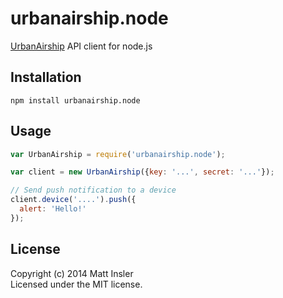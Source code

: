 # urbanairship.node

[UrbanAirship](http://www.urbanairship.com) API client for node.js

## Installation
```
npm install urbanairship.node
```

## Usage

```javascript
var UrbanAirship = require('urbanairship.node');

var client = new UrbanAirship({key: '...', secret: '...'});

// Send push notification to a device
client.device('....').push({
  alert: 'Hello!'
});
```

## License
Copyright (c) 2014 Matt Insler  
Licensed under the MIT license.
